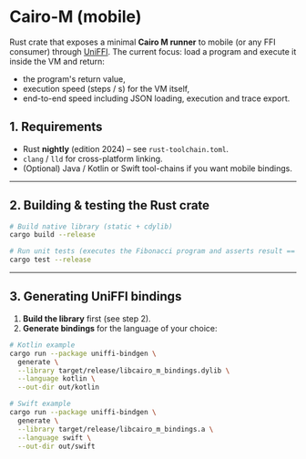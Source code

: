 # Cairo-M (mobile)

Rust crate that exposes a minimal **Cairo M runner** to mobile (or any FFI
consumer) through [UniFFI](https://github.com/mozilla/uniffi-rs). The current
focus: load a program and execute it inside the VM and return:

- the program's return value,
- execution speed (steps / s) for the VM itself,
- end-to-end speed including JSON loading, execution and trace export.

## 1. Requirements

- Rust **nightly** (edition 2024) – see `rust-toolchain.toml`.
- `clang` / `lld` for cross-platform linking.
- (Optional) Java / Kotlin or Swift tool-chains if you want mobile bindings.

---

## 2. Building & testing the Rust crate

```bash
# Build native library (static + cdylib)
cargo build --release

# Run unit tests (executes the Fibonacci program and asserts result == 55)
cargo test --release
```

---

## 3. Generating UniFFI bindings

1. **Build the library** first (see step 2).
2. **Generate bindings** for the language of your choice:

```bash
# Kotlin example
cargo run --package uniffi-bindgen \
  generate \
  --library target/release/libcairo_m_bindings.dylib \
  --language kotlin \
  --out-dir out/kotlin
```

```bash
# Swift example
cargo run --package uniffi-bindgen \
  generate \
  --library target/release/libcairo_m_bindings.a \
  --language swift \
  --out-dir out/swift
```
